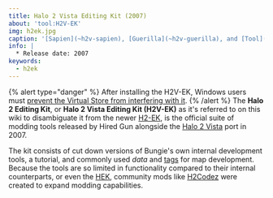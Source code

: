 ```yaml
---
title: Halo 2 Vista Editing Kit (2007)
about: 'tool:H2V-EK'
img: h2ek.jpg
caption: '[Sapien](~h2v-sapien), [Guerilla](~h2v-guerilla), and [Tool](~h2v-tool) running on modern Windows systems'
info: |
  * Release date: 2007
keywords:
  - h2ek
---
```

{% alert type="danger" %}
After installing the H2V-EK, Windows users must [prevent the Virtual Store from interfering with it](~custom-edition#installation).
{% /alert %}
The **Halo 2 Editing Kit**, or **Halo 2 Vista Editing Kit (H2V-EK)** as it's referred to on this wiki to disambiguate it from the newer [H2-EK](~h2-ek), is the official suite of modding tools released by Hired Gun alongside the [Halo 2 Vista](~h2) port in 2007.

The kit consists of cut down versions of Bungie's own internal development tools, a tutorial, and commonly used _data_ and [tags](~) for map development. Because the tools are so limited in functionality compared to their internal counterparts, or even the [HEK](~custom-edition#halo-editing-kit), community mods like [H2Codez](https://github.com/Project-Cartographer/H2Codez) were created to expand modding capabilities.
